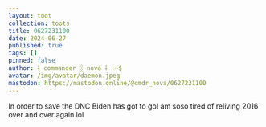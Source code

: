 ```yaml
---
layout: toot
collection: toots
title: 0627231100
date: 2024-06-27
published: true
tags: []
pinned: false
author: ⸸ commander ░ nova ⸸ :~$
avatar: /img/avatar/daemon.jpeg
mastodon: https://mastodon.online/@cmdr_nova/0627231100
---
```


In order to save the DNC Biden has got to goI am soso tired of reliving 2016 over and over again lol

